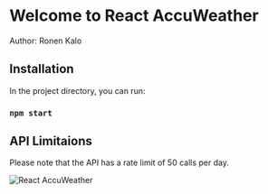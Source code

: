 # Welcome to React AccuWeather

Author: Ronen Kalo

## Installation

In the project directory, you can run:

### `npm start`

## API Limitaions

Please note that the API has a rate limit of 50 calls per day.

![React AccuWeather](https://ibb.co/CWqbMbN)
